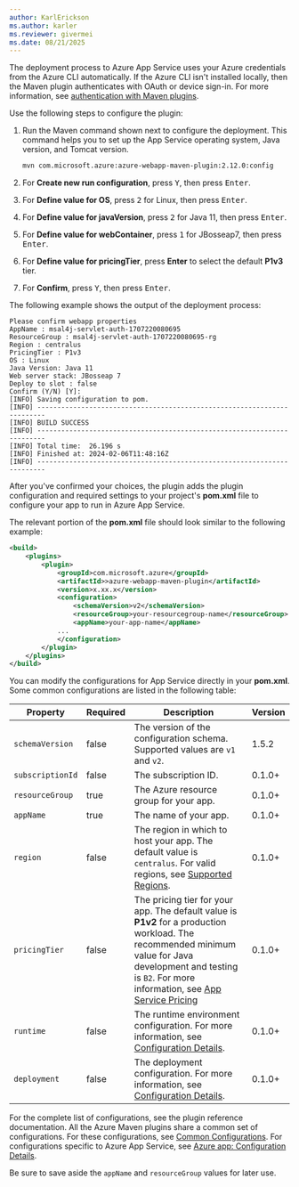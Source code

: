 ```yaml
---
author: KarlErickson
ms.author: karler
ms.reviewer: givermei
ms.date: 08/21/2025
---
```


The deployment process to Azure App Service uses your Azure credentials from the Azure CLI automatically. If the Azure CLI isn't installed locally, then the Maven plugin authenticates with OAuth or device sign-in. For more information, see [authentication with Maven plugins](https://github.com/microsoft/azure-maven-plugins/wiki/Authentication).

Use the following steps to configure the plugin:

1. Run the Maven command shown next to configure the deployment. This command helps you to set up the App Service operating system, Java version, and Tomcat version.

   ```bash
   mvn com.microsoft.azure:azure-webapp-maven-plugin:2.12.0:config
   ```

1. For **Create new run configuration**, press <kbd>Y</kbd>, then press <kbd>Enter</kbd>.

1. For **Define value for OS**, press <kbd>2</kbd> for Linux, then press <kbd>Enter</kbd>.

1. For **Define value for javaVersion**, press <kbd>2</kbd> for Java 11, then press <kbd>Enter</kbd>.

1. For **Define value for webContainer**, press <kbd>1</kbd> for JBosseap7, then press <kbd>Enter</kbd>.

1. For **Define value for pricingTier**, press **Enter** to select the default **P1v3** tier.

1. For **Confirm**, press <kbd>Y</kbd>, then press <kbd>Enter</kbd>.

The following example shows the output of the deployment process:

```output
Please confirm webapp properties
AppName : msal4j-servlet-auth-1707220080695
ResourceGroup : msal4j-servlet-auth-1707220080695-rg
Region : centralus
PricingTier : P1v3
OS : Linux
Java Version: Java 11
Web server stack: JBosseap 7
Deploy to slot : false
Confirm (Y/N) [Y]:
[INFO] Saving configuration to pom.
[INFO] ------------------------------------------------------------------------
[INFO] BUILD SUCCESS
[INFO] ------------------------------------------------------------------------
[INFO] Total time:  26.196 s
[INFO] Finished at: 2024-02-06T11:48:16Z
[INFO] ------------------------------------------------------------------------
```

After you've confirmed your choices, the plugin adds the plugin configuration and required settings to your project's **pom.xml** file to configure your app to run in Azure App Service.

The relevant portion of the **pom.xml** file should look similar to the following example:

```xml
<build>
    <plugins>
        <plugin>
            <groupId>com.microsoft.azure</groupId>
            <artifactId>>azure-webapp-maven-plugin</artifactId>
            <version>x.xx.x</version>
            <configuration>
                <schemaVersion>v2</schemaVersion>
                <resourceGroup>your-resourcegroup-name</resourceGroup>
                <appName>your-app-name</appName>
            ...
            </configuration>
        </plugin>
    </plugins>
</build>
```

You can modify the configurations for App Service directly in your **pom.xml**. Some common configurations are listed in the following table:

| Property         | Required | Description                                                                                                                                                                                                                                                                     | Version |
|------------------|----------|---------------------------------------------------------------------------------------------------------------------------------------------------------------------------------------------------------------------------------------------------------------------------------|---------|
| `schemaVersion`  | false    | The version of the configuration schema. Supported values are `v1` and `v2`.                                                                                                                                                                                                    | 1.5.2   |
| `subscriptionId` | false    | The subscription ID.                                                                                                                                                                                                                                                            | 0.1.0+  |
| `resourceGroup`  | true     | The Azure resource group for your app.                                                                                                                                                                                                                                          | 0.1.0+  |
| `appName`        | true     | The name of your app.                                                                                                                                                                                                                                                           | 0.1.0+  |
| `region`         | false    | The region in which to host your app. The default value is `centralus`. For valid regions, see [Supported Regions](https://azure.microsoft.com/global-infrastructure/services/?products=app-service).                                                                           | 0.1.0+  |
| `pricingTier`    | false    | The pricing tier for your app. The default value is **P1v2** for a production workload. The recommended minimum value for Java development and testing is `B2`. For more information, see [App Service Pricing](https://azure.microsoft.com/pricing/details/app-service/linux/) | 0.1.0+  |
| `runtime`        | false    | The runtime environment configuration. For more information, see [Configuration Details](https://github.com/microsoft/azure-maven-plugins/wiki/Azure-Web-App:-Configuration-Details).                                                                                           | 0.1.0+  |
| `deployment`     | false    | The deployment configuration. For more information, see [Configuration Details](https://github.com/microsoft/azure-maven-plugins/wiki/Azure-Web-App:-Configuration-Details).                                                                                                    | 0.1.0+  |

For the complete list of configurations, see the plugin reference documentation. All the Azure Maven plugins share a common set of configurations. For these configurations, see [Common Configurations](https://github.com/microsoft/azure-maven-plugins/wiki/Common-Configuration). For configurations specific to Azure App Service, see [Azure app: Configuration Details](https://github.com/microsoft/azure-maven-plugins/wiki/Azure-Web-App:-Configuration-Details).

Be sure to save aside the `appName` and `resourceGroup` values for later use.
